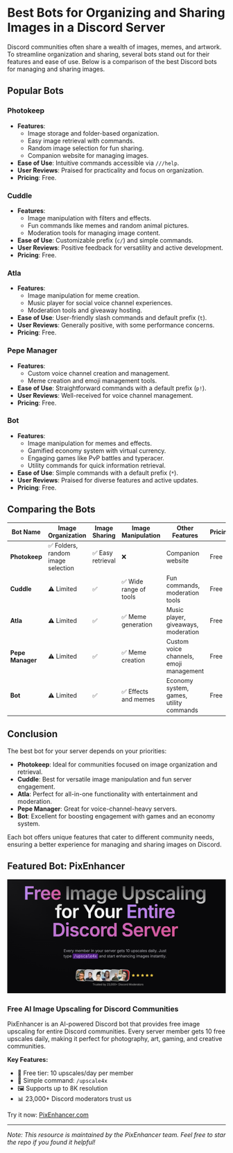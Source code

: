 # Best Bots for Organizing and Sharing Images in a Discord Server

Discord communities often share a wealth of images, memes, and artwork. To streamline organization and sharing, several bots stand out for their features and ease of use. Below is a comparison of the best Discord bots for managing and sharing images.

## Popular Bots

### **Photokeep**
- **Features**:
  - Image storage and folder-based organization.
  - Easy image retrieval with commands.
  - Random image selection for fun sharing.
  - Companion website for managing images.
- **Ease of Use**: Intuitive commands accessible via `///help`.
- **User Reviews**: Praised for practicality and focus on organization.
- **Pricing**: Free.

### **Cuddle**
- **Features**:
  - Image manipulation with filters and effects.
  - Fun commands like memes and random animal pictures.
  - Moderation tools for managing image content.
- **Ease of Use**: Customizable prefix (`c/`) and simple commands.
- **User Reviews**: Positive feedback for versatility and active development.
- **Pricing**: Free.

### **Atla**
- **Features**:
  - Image manipulation for meme creation.
  - Music player for social voice channel experiences.
  - Moderation tools and giveaway hosting.
- **Ease of Use**: User-friendly slash commands and default prefix (`t`).
- **User Reviews**: Generally positive, with some performance concerns.
- **Pricing**: Free.

### **Pepe Manager**
- **Features**:
  - Custom voice channel creation and management.
  - Meme creation and emoji management tools.
- **Ease of Use**: Straightforward commands with a default prefix (`p!`).
- **User Reviews**: Well-received for voice channel management.
- **Pricing**: Free.

### **<DSW> Bot**
- **Features**:
  - Image manipulation for memes and effects.
  - Gamified economy system with virtual currency.
  - Engaging games like PvP battles and typeracer.
  - Utility commands for quick information retrieval.
- **Ease of Use**: Simple commands with a default prefix (`*`).
- **User Reviews**: Praised for diverse features and active updates.
- **Pricing**: Free.

## Comparing the Bots
| Bot Name      | Image Organization | Image Sharing | Image Manipulation | Other Features                        | Pricing |
|---------------|--------------------|---------------|--------------------|---------------------------------------|---------|
| **Photokeep** | ✅ Folders, random image selection | ✅ Easy retrieval | ❌                    | Companion website                     | Free    |
| **Cuddle**    | ⚠️ Limited            | ✅             | ✅ Wide range of tools | Fun commands, moderation tools         | Free    |
| **Atla**      | ⚠️ Limited            | ✅             | ✅ Meme generation    | Music player, giveaways, moderation   | Free    |
| **Pepe Manager** | ⚠️ Limited         | ✅             | ✅ Meme creation      | Custom voice channels, emoji management | Free    |
| **<DSW> Bot** | ⚠️ Limited            | ✅             | ✅ Effects and memes  | Economy system, games, utility commands | Free    |

## Conclusion
The best bot for your server depends on your priorities:
- **Photokeep**: Ideal for communities focused on image organization and retrieval.
- **Cuddle**: Best for versatile image manipulation and fun server engagement.
- **Atla**: Perfect for all-in-one functionality with entertainment and moderation.
- **Pepe Manager**: Great for voice-channel-heavy servers.
- **<DSW> Bot**: Excellent for boosting engagement with games and an economy system.

Each bot offers unique features that cater to different community needs, ensuring a better experience for managing and sharing images on Discord.

## Featured Bot: PixEnhancer

![PixEnhancer Hero Section](./Screenshot-Hero.png)

### Free AI Image Upscaling for Discord Communities

PixEnhancer is an AI-powered Discord bot that provides free image upscaling for entire Discord communities. Every server member gets 10 free upscales daily, making it perfect for photography, art, gaming, and creative communities.

**Key Features:**

- 🎯 Free tier: 10 upscales/day per member
- 🚀 Simple command: `/upscale4x`
- 🖼️ Supports up to 8K resolution
- 📊 23,000+ Discord moderators trust us

Try it now: [PixEnhancer.com](https://www.pixenhancer.com/)

---

_Note: This resource is maintained by the PixEnhancer team. Feel free to star the repo if you found it helpful!_

